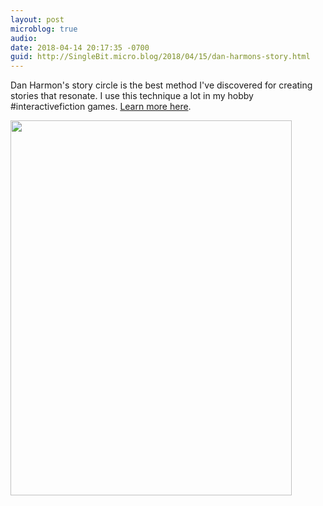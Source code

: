 ```yaml
---
layout: post
microblog: true
audio: 
date: 2018-04-14 20:17:35 -0700
guid: http://SingleBit.micro.blog/2018/04/15/dan-harmons-story.html
---
```

Dan Harmon's story circle is the best method I've discovered for creating stories that resonate. I use this technique a lot in my hobby #interactivefiction games. [Learn more here](http://channel101.wikia.com/wiki/Story_Structure_101:_Super_Basic_Shit).

<img src="http://www.gabrielcornish.com/uploads/2018/29115e51f0.jpg" width="450" height="600" />

